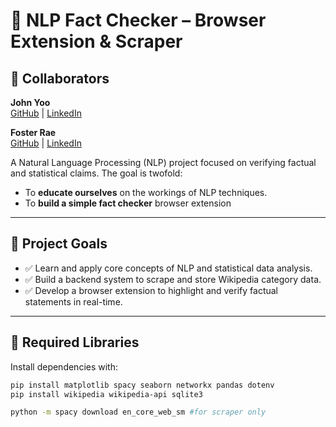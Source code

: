 # 🧠 NLP Fact Checker – Browser Extension & Scraper

## 🤝 Collaborators

**John Yoo**  
[GitHub](https://github.com/ExtraBlackBerry) | [LinkedIn](https://www.linkedin.com/in/shunjyoo/)

**Foster Rae**  
[GitHub](https://github.com/FosterSenpai) | [LinkedIn](https://www.linkedin.com/in/fosterrae/)

A Natural Language Processing (NLP) project focused on verifying factual and statistical claims. The goal is twofold:

- To **educate ourselves** on the workings of NLP techniques.
- To **build a simple fact checker** browser extension

---

## 🎯 Project Goals

- ✅ Learn and apply core concepts of NLP and statistical data analysis.
- ✅ Build a backend system to scrape and store Wikipedia category data.
- ✅ Develop a browser extension to highlight and verify factual statements in real-time.

---

## 🧰 Required Libraries

Install dependencies with:

```bash
pip install matplotlib spacy seaborn networkx pandas dotenv
pip install wikipedia wikipedia-api sqlite3

python -m spacy download en_core_web_sm #for scraper only
```
